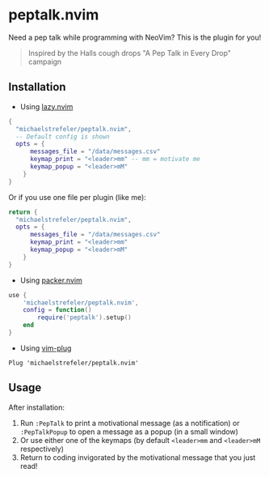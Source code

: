 # peptalk.nvim

Need a pep talk while programming with NeoVim? This is the plugin for you!

> Inspired by the Halls cough drops "A Pep Talk in Every Drop" campaign
## Installation

 - Using [lazy.nvim](https://github.com/folke/lazy.nvim)

```lua
{
  "michaelstrefeler/peptalk.nvim",
  -- Default config is shown
  opts = {
      messages_file = "/data/messages.csv"
      keymap_print = "<leader>mm" -- mm = motivate me
      keymap_popup = "<leader>mM"
    }
}
```
Or if you use one file per plugin (like me):

```lua
return {
  "michaelstrefeler/peptalk.nvim",
  opts = {
      messages_file = "/data/messages.csv"
      keymap_print = "<leader>mm"
      keymap_popup = "<leader>mM"
    }
}
```
- Using [packer.nvim](https://github.com/wbthomason/packer.nvim)

```lua
use {
    'michaelstrefeler/peptalk.nvim',
    config = function()
        require('peptalk').setup()
    end
}
```
- Using [vim-plug](https://github.com/junegunn/vim-plug)

```vim
Plug 'michaelstrefeler/peptalk.nvim'
```

## Usage

After installation:
1. Run `:PepTalk` to print a motivational message (as a notification) or `:PepTalkPopup` to open a message as a popup (in a small window)
2. Or use either one of the keymaps (by default `<leader>mm` and `<leader>mM` respectively)
3. Return to coding invigorated by the motivational message that you just read!
